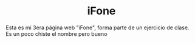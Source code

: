 <h1 align="center">iFone</h1>
<p>Esta es mi 3era página web "iFone", forma parte de un ejercicio de clase.<br>Es un poco chiste el nombre pero bueno<p>
